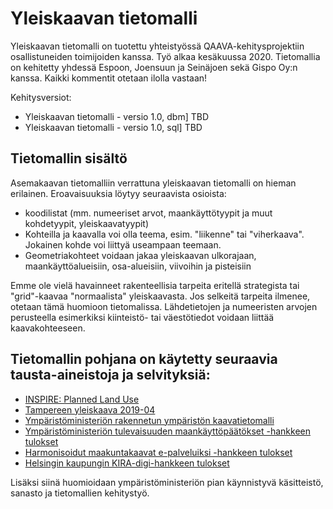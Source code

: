 # Yleiskaavan tietomalli

Yleiskaavan tietomalli on tuotettu yhteistyössä QAAVA-kehitysprojektiin osallistuneiden toimijoiden kanssa. Työ alkaa kesäkuussa 2020. Tietomallia on kehitetty yhdessä Espoon, Joensuun ja Seinäjoen sekä Gispo Oy:n kanssa. Kaikki kommentit otetaan ilolla vastaan!

Kehitysversiot:
- Yleiskaavan tietomalli - versio 1.0, dbm] TBD
- Yleiskaavan tietomalli - versio 1.0, sql] TBD

## Tietomallin sisältö

Asemakaavan tietomalliin verrattuna yleiskaavan tietomalli on hieman erilainen. Eroavaisuuksia löytyy seuraavista osioista:
- koodilistat (mm. numeeriset arvot, maankäyttötyypit ja muut kohdetyypit, yleiskaavatyypit)
- Kohteilla ja kaavalla voi olla teema, esim. "liikenne" tai "viherkaava". Jokainen kohde voi liittyä useampaan teemaan.
- Geometriakohteet voidaan jakaa yleiskaavan ulkorajaan, maankäyttöalueisiin, osa-alueisiin, viivoihin ja pisteisiin

Emme ole vielä havainneet rakenteellisia tarpeita eritellä strategista tai "grid"-kaavaa "normaalista" yleiskaavasta. Jos selkeitä tarpeita ilmenee, otetaan tämä huomioon tietomalissa. Lähdetietojen ja numeeristen arvojen perusteella esimerkiksi kiinteistö- tai väestötiedot voidaan liittää kaavakohteeseen. 

## Tietomallin pohjana on käytetty seuraavia tausta-aineistoja ja selvityksiä:

- [INSPIRE: Planned Land Use](https://inspire.ec.europa.eu/data-model/approved/r4618-ir/html/index.htm?goto=2:3:10:1:4:8445)
- [Tampereen yleiskaava 2019-04](https://github.com/GispoCoding/Tampere-KDYK/)
- [Ympäristöministeriön rakennetun ympäristön kaavatietomalli](https://github.com/YM-rakennettu-ymparisto/kaavatietomalli/blob/master/uml/Kaavoituksen_kansallinen_tietomalli_14062019.pdf)
- [Ympäristöministeriön tulevaisuuden maankäyttöpäätökset -hankkeen tulokset](http://julkaisut.valtioneuvosto.fi/handle/10024/162107)
- [Harmonisoidut maakuntakaavat e-palveluiksi -hankkeen tulokset](https://www.lounaistieto.fi/maakuntakaavat/)
- [Helsingin kaupungin KIRA-digi-hankkeen tulokset](https://www.avoindata.fi/data/fi/dataset/kiradigi_helsingin-asemakaavat-yhteisena-tietovarantona/resource/0e35451b-862e-4a1a-b3f9-15f03db7466b?inner_span=True)

Lisäksi siinä huomioidaan ympäristöministeriön pian käynnistyvä käsitteistö, sanasto ja tietomallien kehitystyö. 
